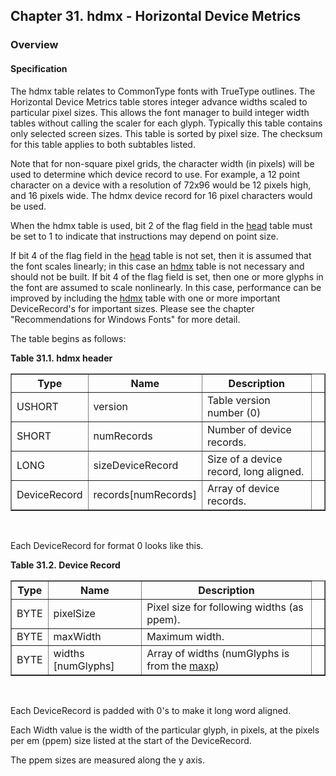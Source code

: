 <div xmlns="http://www.w3.org/1999/xhtml" class="chapter"><div class="titlepage"><div><div><h2 class="title"><a name="chapter.hdmx"></a>Chapter 31. hdmx - Horizontal Device Metrics</h2></div></div></div><div role="fragment" class="section"><div class="titlepage"><div><div><h3 class="title"><a name="idm360560286784"></a>Overview</h3></div></div></div><div role="specification" class="section"><div class="titlepage"><div><div><h4 class="title"><a name="section.32.1.1"></a>Specification</h4></div></div></div><p>The hdmx table relates to CommonType fonts with TrueType
          outlines. The Horizontal Device Metrics table stores integer
          advance widths scaled to particular pixel sizes. This allows
          the font manager to build integer width tables without
          calling the scaler for each glyph. Typically this table
          contains only selected screen sizes. This table is sorted by
          pixel size. The checksum for this table applies to both
          subtables listed.</p><p>Note that for non-square pixel grids, the character
          width (in pixels) will be used to determine which device
          record to use. For example, a 12 point character on a device
          with a resolution of 72x96 would be 12 pixels high, and 16 pixels
          wide. The hdmx device record for 16 pixel characters
          would be used.</p><p>When the hdmx table is used, bit 2 of the flag field in
	  the <a class="link" href="chapter.head.html" title="Chapter 5. head - Font Header">head</a> table must be set to 1 to
	  indicate that instructions may depend on point size.</p><p>If bit 4 of the flag field in the
          <a class="link" href="chapter.head.html" title="Chapter 5. head - Font Header">head</a> table is not set, then it is assumed
          that the font scales linearly; in this case an
          <a class="link" href="chapter.hdmx.html" title="Chapter 31. hdmx - Horizontal Device Metrics">hdmx</a> table is not necessary and should
          not be built. If bit 4 of the flag field is set, then one or
          more glyphs in the font are assumed to scale nonlinearly. In
          this case, performance can be improved by including the
          <a class="link" href="chapter.hdmx.html" title="Chapter 31. hdmx - Horizontal Device Metrics">hdmx</a> table with one or more important
          DeviceRecord's for important sizes. Please see the chapter
          "Recommendations for Windows Fonts" for more detail.</p><p>The table begins as follows:</p><div class="table"><a name="idm360560278944"></a><p class="title"><strong>Table 31.1. hdmx header</strong></p><div class="table-contents"><table class="table" summary="hdmx header" border="1"><colgroup><col/><col/><col/><col/></colgroup><thead><tr><th>Type</th><th>Name</th><th>Description</th><td class="auto-generated"> </td></tr></thead><tbody><tr><td>USHORT</td><td>version</td><td>Table version number (0)</td><td class="auto-generated"> </td></tr><tr><td>SHORT</td><td>numRecords</td><td>Number of device records.</td><td class="auto-generated"> </td></tr><tr><td>LONG</td><td>sizeDeviceRecord</td><td>Size of a device record, long
              aligned.</td><td class="auto-generated"> </td></tr><tr><td>DeviceRecord</td><td>records[numRecords]</td><td>Array of device records.</td><td class="auto-generated"> </td></tr></tbody></table></div></div><br class="table-break"/><p>Each DeviceRecord for format 0 looks like this.</p><div class="table"><a name="idm360560270240"></a><p class="title"><strong>Table 31.2. Device Record</strong></p><div class="table-contents"><table class="table" summary="Device Record" border="1"><colgroup><col/><col/><col/><col/></colgroup><thead><tr><th>Type</th><th>Name</th><th>Description</th><td class="auto-generated"> </td></tr></thead><tbody><tr><td>BYTE</td><td>pixelSize</td><td>Pixel size for following widths (as
                  ppem).</td><td class="auto-generated"> </td></tr><tr><td>BYTE</td><td>maxWidth</td><td>Maximum width.</td><td class="auto-generated"> </td></tr><tr><td>BYTE</td><td>widths [numGlyphs]</td><td>Array of widths (numGlyphs is from the
	      <a class="link" href="chapter.maxp.html" title="Chapter 8. maxp - Maximum Profile">maxp</a>)</td><td class="auto-generated"> </td></tr></tbody></table></div></div><br class="table-break"/><p>Each DeviceRecord is padded with 0's to make it long
          word aligned.</p><p>Each Width value is the width of the particular glyph,
          in pixels, at the pixels per em (ppem) size listed at the
          start of the DeviceRecord.</p><p>The ppem sizes are measured along the y axis.</p></div></div></div>
